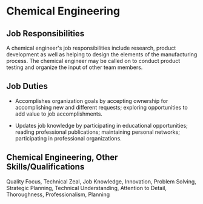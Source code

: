 # Chemical Engineering

## Job Responsibilities

A chemical engineer&apos;s job responsibilities include research, product development as well as helping to design the elements of the manufacturing process. The chemical engineer may be called on to conduct product testing and organize the input of other team members.

## Job Duties

* Accomplishes organization goals by accepting ownership for accomplishing new and different requests; exploring opportunities to add value to job accomplishments.

* Updates job knowledge by participating in educational opportunities; reading professional publications; maintaining personal networks; participating in professional organizations.

## Chemical Engineering, Other Skills/Qualifications

Quality Focus, Technical Zeal, Job Knowledge, Innovation, Problem Solving, Strategic Planning, Technical Understanding, Attention to Detail, Thoroughness, Professionalism, Planning

